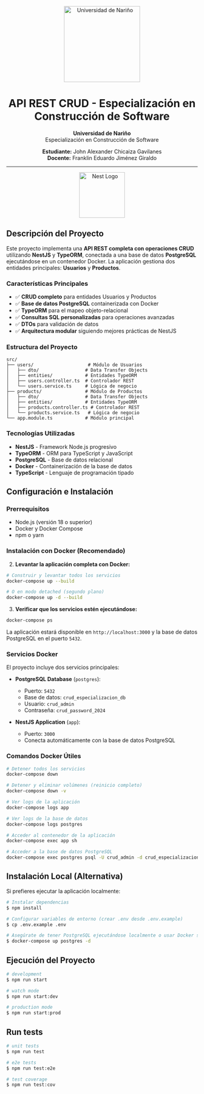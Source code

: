 <p align="center">
  <img src="https://www.udenar.edu.co/recursos/wp-content/uploads/2016/06/noimage.png" width="200" alt="Universidad de Nariño" />
</p>

<h1 align="center">API REST CRUD - Especialización en Construcción de Software</h1>

<p align="center">
  <strong>Universidad de Nariño</strong><br>
  Especialización en Construcción de Software
</p>

<p align="center">
  <strong>Estudiante:</strong> John Alexander Chicaiza Gavilanes<br>
  <strong>Docente:</strong> Franklin Eduardo Jiménez Giraldo
</p>

---

<p align="center">
  <a href="http://nestjs.com/" target="blank"><img src="https://nestjs.com/img/logo-small.svg" width="120" alt="Nest Logo" /></a>
</p>

## Descripción del Proyecto

Este proyecto implementa una **API REST completa con operaciones CRUD** utilizando **NestJS** y **TypeORM**, conectada a una base de datos **PostgreSQL** ejecutándose en un contenedor Docker. La aplicación gestiona dos entidades principales: **Usuarios** y **Productos**.

### Características Principales

- ✅ **CRUD completo** para entidades Usuarios y Productos
- ✅ **Base de datos PostgreSQL** containerizada con Docker
- ✅ **TypeORM** para el mapeo objeto-relacional
- ✅ **Consultas SQL personalizadas** para operaciones avanzadas
- ✅ **DTOs** para validación de datos
- ✅ **Arquitectura modular** siguiendo mejores prácticas de NestJS

### Estructura del Proyecto

```
src/
├── users/                    # Módulo de Usuarios
│   ├── dto/                 # Data Transfer Objects
│   ├── entities/            # Entidades TypeORM
│   ├── users.controller.ts  # Controlador REST
│   └── users.service.ts     # Lógica de negocio
├── products/                # Módulo de Productos
│   ├── dto/                 # Data Transfer Objects
│   ├── entities/            # Entidades TypeORM
│   ├── products.controller.ts # Controlador REST
│   └── products.service.ts   # Lógica de negocio
└── app.module.ts            # Módulo principal
```

### Tecnologías Utilizadas

- **NestJS** - Framework Node.js progresivo
- **TypeORM** - ORM para TypeScript y JavaScript
- **PostgreSQL** - Base de datos relacional
- **Docker** - Containerización de la base de datos
- **TypeScript** - Lenguaje de programación tipado

## Configuración e Instalación

### Prerrequisitos

- Node.js (versión 18 o superior)
- Docker y Docker Compose
- npm o yarn

### Instalación con Docker (Recomendado)

2. **Levantar la aplicación completa con Docker:**

```bash
# Construir y levantar todos los servicios
docker-compose up --build

# O en modo detached (segundo plano)
docker-compose up -d --build
```

3. **Verificar que los servicios estén ejecutándose:**

```bash
docker-compose ps
```

La aplicación estará disponible en `http://localhost:3000` y la base de datos PostgreSQL en el puerto `5432`.

### Servicios Docker

El proyecto incluye dos servicios principales:

- **PostgreSQL Database** (`postgres`):
  - Puerto: `5432`
  - Base de datos: `crud_especializacion_db`
  - Usuario: `crud_admin`
  - Contraseña: `crud_password_2024`

- **NestJS Application** (`app`):
  - Puerto: `3000`
  - Conecta automáticamente con la base de datos PostgreSQL

### Comandos Docker Útiles

```bash
# Detener todos los servicios
docker-compose down

# Detener y eliminar volúmenes (reinicio completo)
docker-compose down -v

# Ver logs de la aplicación
docker-compose logs app

# Ver logs de la base de datos
docker-compose logs postgres

# Acceder al contenedor de la aplicación
docker-compose exec app sh

# Acceder a la base de datos PostgreSQL
docker-compose exec postgres psql -U crud_admin -d crud_especializacion_db
```

## Instalación Local (Alternativa)

Si prefieres ejecutar la aplicación localmente:

```bash
# Instalar dependencias
$ npm install

# Configurar variables de entorno (crear .env desde .env.example)
$ cp .env.example .env

# Asegúrate de tener PostgreSQL ejecutándose localmente o usar Docker solo para la BD:
$ docker-compose up postgres -d
```

## Ejecución del Proyecto

```bash
# development
$ npm run start

# watch mode
$ npm run start:dev

# production mode
$ npm run start:prod
```

## Run tests

```bash
# unit tests
$ npm run test

# e2e tests
$ npm run test:e2e

# test coverage
$ npm run test:cov
```

